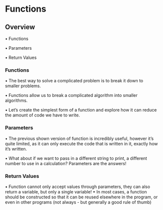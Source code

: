 # Functions

## Overview
• Functions

• Parameters

• Return Values

### Functions
• The best way to solve a complicated problem is to break it down to smaller problems.

• Functions allow us to break a complicated algorithm into smaller algorithms.

• Let’s create the simplest form of a function and explore how it can reduce the amount of code we have to write.

### Parameters
• The previous shown version of function is incredibly useful, however it’s quite limited, as it can only execute 
the code that is written in it, exactly how it’s written.

• What about if we want to pass in a different string to print, a different number to use in a calculation?
Parameters are the answers!

### Return Values
• Function cannot only accept values through parameters, they can also return a variable, but only a single variable!
• In most cases, a function should be constructed so that it can be reused elsewhere in the program, or even in other
programs (not always - but generally a good rule of thumb)